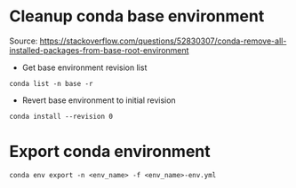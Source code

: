 # Cleanup conda base environment

Source: https://stackoverflow.com/questions/52830307/conda-remove-all-installed-packages-from-base-root-environment

* Get base environment revision list
```
conda list -n base -r
```

* Revert base environment to initial revision
```
conda install --revision 0
```

# Export conda environment

```
conda env export -n <env_name> -f <env_name>-env.yml
```
